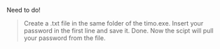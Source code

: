 Need to do!

> Create a .txt file in the same folder of the timo.exe. 
> Insert your password in the first line and save it.
> Done. Now the scipt will pull your password from the file.
